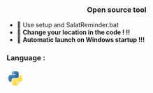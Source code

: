 <h3 align="center">Open source tool</h3>


- 🔭 Use setup and SalatReminder.bat
- 🔋​ **Change your location in the code ! !!**
- 🔋​ **Automatic launch on Windows startup !!!**

<p align="left">
</p>

<h3 align="left">Language :</h3>
<p align="left"> <a href="https://www.python.org" target="_blank" rel="noreferrer"> <img src="https://raw.githubusercontent.com/devicons/devicon/master/icons/python/python-original.svg" alt="python" width="40" height="40"/> </a> </p>


